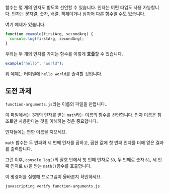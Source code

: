 함수는 몇 개의 인자도 받도록 선언할 수 있습니다. 인자는 어떤 타입도 사용 가능합니다. 인자는 문자열, 숫자, 배열, 객체이거나 심지어 다른 함수일 수도 있습니다.

여기 예제가 있습니다.

```js
function example(firstArg, secondArg) {
  console.log(firstArg, secondArg);
}
```

우리는 두 개의 인자를 가지는 함수를 이렇게 **호출**할 수 있습니다.

```js
example("hello", "world");
```

위 예제는 터미널에 `hello world`를 출력할 것입니다.

## 도전 과제

`function-arguments.js`라는 이름의 파일을 만듭니다..

이 파일에서는 3개의 인자를 받는 `math`라는 이름의 함수를 선언합니다. 인자 이름은
참조로만 사용한다는 것을 이해하는 것은 중요합니다.

인자들에는 편한 이름을 지으세요.

`math` 함수는 두 번째와 세 번째 인자를 곱하고, 곱한 값에 첫 번째 인자를 더해 얻은 결과를 출력합니다.

그런 이후, `console.log()`의 괄호 안에서 첫 번째 인자로 `53`, 두 번째로 숫자 `61`, 세 번째 인자로 `67`을 받는 `math()`함수를 호출합니다.

이 명령어를 실행해 프로그램이 올바른지 확인하세요.

```bash
javascripting verify function-arguments.js
```
